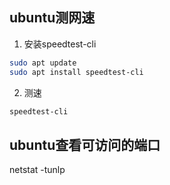 ## ubuntu测网速

1. 安装speedtest-cli
```bash
sudo apt update
sudo apt install speedtest-cli
```
2. 测速
```bash
speedtest-cli
```
## ubuntu查看可访问的端口

netstat  -tunlp  